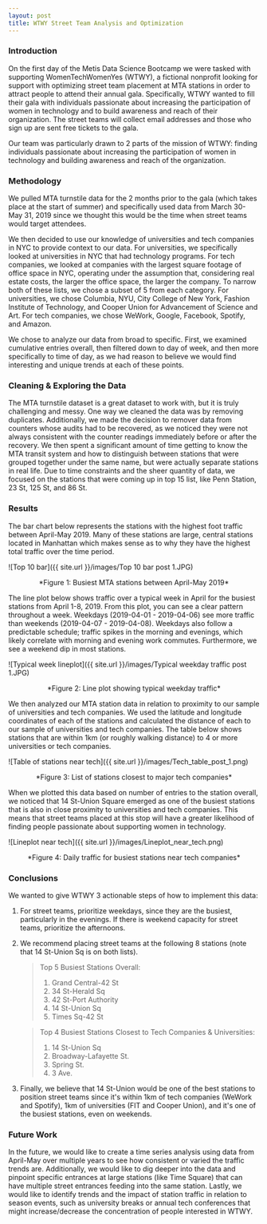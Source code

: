 ```yaml
---
layout: post
title: WTWY Street Team Analysis and Optimization
---
```


### **Introduction**  
On the first day of the Metis Data Science Bootcamp we were tasked with supporting WomenTechWomenYes (WTWY), a fictional nonprofit looking for support with optimizing street team placement at MTA stations in order to attract people to attend their annual gala. Specifically, WTWY wanted to fill their gala with individuals passionate about increasing the participation of women in technology and to build awareness and reach of their organization. The street teams will collect email addresses and those who sign up are sent free tickets to the gala.


Our team was particularly drawn to 2 parts of the mission of WTWY: finding individuals passionate about increasing the participation of women in technology and building awareness and reach of the organization.  


### **Methodology**
We pulled MTA turnstile data for the 2 months prior to the gala (which takes place at the start of summer) and specifically used data from March 30-May 31, 2019 since we thought this would be the time when street teams would target attendees.

We then decided to use our knowledge of universities and tech companies in NYC to provide context to our data. For universities, we specifically looked at universities in NYC that had technology programs.  For tech companies, we looked at companies with the largest square footage of office space in NYC, operating under the assumption that, considering real estate costs, the larger the office space, the larger the company. To narrow both of these lists, we chose a subset of 5 from each category. For universities, we chose Columbia, NYU, City College of New York, Fashion Institute of Technology, and Cooper Union for Advancement of Science and Art. For tech companies, we chose WeWork, Google, Facebook, Spotify, and Amazon.

We chose to analyze our data from broad to specific. First, we examined cumulative entries overall, then filtered down to day of week, and then more specifically to time of day, as we had reason to believe we would find interesting and unique trends at each of these points.


### **Cleaning & Exploring the Data**
The MTA turnstile dataset is a great dataset to work with, but it is truly challenging and messy. One way we cleaned the data was by removing duplicates. Additionally, we made the decision to remover data from counters whose audits had to be recovered, as we noticed they were not always consistent with the counter readings immediately before or after the recovery. We then spent a significant amount of time getting to know the MTA transit system and how to distinguish between stations that were grouped together under the same name, but were actually separate stations in real life. Due to time constraints and the sheer quantity of data, we focused on the stations that were coming up in top 15 list, like Penn Station, 23 St, 125 St, and 86 St.


### **Results**
The bar chart below represents the stations with the highest foot traffic between April-May 2019. Many of these stations are large, central stations located in Manhattan which makes sense as to why they have the highest total traffic over the time period.

![Top 10 bar]({{ site.url }}/images/Top 10 bar post 1.JPG)
<p align="center"> *Figure 1: Busiest MTA stations between April-May 2019* </p>

The line plot below shows traffic over a typical week in April for the busiest stations from April 1-8, 2019. From this plot, you can see a clear pattern throughout a week. Weekdays (2019-04-01 - 2019-04-06) see more traffic than weekends (2019-04-07 - 2019-04-08). Weekdays also follow a predictable schedule; traffic spikes in the morning and evenings, which likely correlate with morning and evening work commutes. Furthermore, we see a weekend dip in most stations.

![Typical week lineplot]({{ site.url }}/images/Typical weekday traffic post 1.JPG)
<p align="center"> *Figure 2: Line plot showing typical weekday traffic* </p>

We then analyzed our MTA station data in relation to proximity to our sample of universities and tech companies. We used the latitude and longitude coordinates of each of the stations and calculated the distance of each to our sample of universities and tech companies. The table below shows stations that are within 1km (or roughly walking distance) to 4 or more universities or tech companies.

![Table of stations near tech]({{ site.url }}/images/Tech_table_post_1.png)
<p align="center"> *Figure 3: List of stations closest to major tech companies* </p>


When we plotted this data based on number of entries to the station overall, we noticed that 14 St-Union Square emerged as one of the busiest stations that is also in close proximity to universities and tech companies. This means that street teams placed at this stop will have a greater likelihood of finding people passionate about supporting women in technology.

![Lineplot near tech]({{ site.url }}/images/Lineplot_near_tech.png)
<p align="center"> *Figure 4: Daily traffic for busiest stations near tech companies* </p>

### **Conclusions**
We wanted to give WTWY 3 actionable steps of how to implement this data:
1. For street teams, prioritize weekdays, since they are the busiest, particularly in the evenings. If there is weekend capacity for street teams, prioritize the afternoons.

2. We recommend placing street teams at the following 8 stations (note that 14 St-Union Sq is on both lists).

    > Top 5 Busiest Stations Overall:
    > 1. Grand Central-42 St
    > 2. 34 St-Herald Sq
    > 3. 42 St-Port Authority
    > 4. 14 St-Union Sq
    > 5. Times Sq-42 St

    > Top 4 Busiest Stations Closest to Tech Companies & Universities:
    > 1. 14 St-Union Sq
    > 2. Broadway-Lafayette St.
    > 3. Spring St.
    > 4. 3 Ave.

3. Finally, we believe that 14 St-Union would be one of the best stations to position street teams  since it's within 1km of tech companies (WeWork and Spotify), 1km of universities (FIT and Cooper Union), and it's one of the busiest stations, even on weekends.


### **Future Work**
In the future, we would like to create a time series analysis using data from April-May over multiple years to see how consistent or varied the traffic trends are. Additionally, we would like to dig deeper into the data and pinpoint specific entrances at large stations (like Time Square) that can have multiple street entrances feeding into the same station. Lastly, we would like to identify trends and the impact of station traffic in relation to season events, such as university breaks or annual tech conferences that might increase/decrease the concentration of people interested in WTWY.
